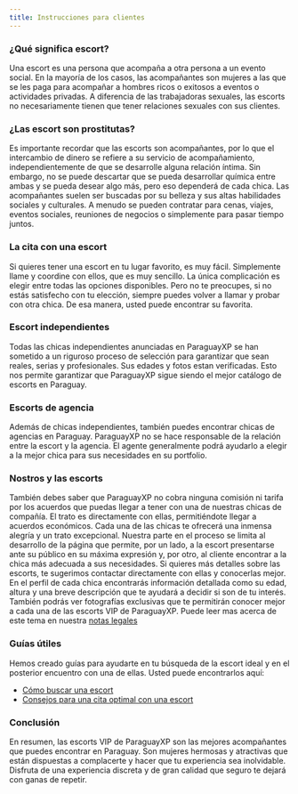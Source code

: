 ```yaml
---
title: Instrucciones para clientes
---
```

### ¿Qué significa escort?
Una escort es una persona que acompaña a otra persona a un evento social. En la mayoría de los casos, las acompañantes son mujeres a las que se les paga para acompañar a hombres ricos o exitosos a eventos o actividades privadas. A diferencia de las trabajadoras sexuales, las escorts no necesariamente tienen que tener relaciones sexuales con sus clientes.

### ¿Las escort son prostitutas?
Es importante recordar que las escorts son acompañantes, por lo que el intercambio de dinero se refiere a su servicio de acompañamiento, independientemente de que se desarrolle alguna relación íntima. Sin embargo, no se puede descartar que se pueda desarrollar química entre ambas y se pueda desear algo más, pero eso dependerá de cada chica.
Las acompañantes suelen ser buscadas por su belleza y sus altas habilidades sociales y culturales. A menudo se pueden contratar para cenas, viajes, eventos sociales, reuniones de negocios o simplemente para pasar tiempo juntos.

### La cita con una escort
Si quieres tener una escort en tu lugar favorito, es muy fácil. Simplemente llame y coordine con ellos, que es muy sencillo. La única complicación es elegir entre todas las opciones disponibles. Pero no te preocupes, si no estás satisfecho con tu elección, siempre puedes volver a llamar y probar con otra chica. De esa manera, usted puede encontrar su favorita.

### Escort independientes
Todas las chicas independientes anunciadas en ParaguayXP se han sometido a un riguroso proceso de selección para garantizar que sean reales, serias y profesionales. Sus edades y fotos estan verificadas. Esto nos permite garantizar que ParaguayXP sigue siendo el mejor catálogo de escorts en Paraguay.

### Escorts de agencia
Además de chicas independientes, también puedes encontrar chicas de agencias en Paraguay. ParaguayXP no se hace responsable de la relación entre la escort y la agencia. El agente generalmente podrá ayudarlo a elegir a la mejor chica para sus necesidades en su portfolio.

### Nostros y las escorts
También debes saber que ParaguayXP no cobra ninguna comisión ni tarifa por los acuerdos que puedas llegar a tener con una de nuestras chicas de compañía. El trato es directamente con ellas, permitiéndote llegar a acuerdos económicos. Cada una de las chicas te ofrecerá una inmensa alegría y un trato excepcional. 
Nuestra parte en el proceso se limita al desarrollo de la página que permite, por un lado, a la escort presentarse ante su público en su máxima expresión y, por otro, al cliente encontrar a la chica más adecuada a sus necesidades. 
Si quieres más detalles sobre las escorts, te sugerimos contactar directamente con ellas y conocerlas mejor. En el perfil de cada chica encontrarás información detallada como su edad, altura y una breve descripción que te ayudará a decidir si son de tu interés. También podrás ver fotografías exclusivas que te permitirán conocer mejor a cada una de las escorts VIP de ParaguayXP.
Puede leer mas acerca de este tema en nuestra <a href="/es/legal" rel="nofollow">notas legales</a>

### Guías útiles
Hemos creado guías para ayudarte en tu búsqueda de la escort ideal y en el posterior encuentro con una de ellas. Usted puede encontrarlos aquí:
- [Cómo buscar una escort](/es/blog/buscar-escort)
- [Consejos para una cita optimal con una escort](/es/blog/consejos-cita-optimal)

### Conclusión
En resumen, las escorts VIP de ParaguayXP son las mejores acompañantes que puedes encontrar en Paraguay. Son mujeres hermosas y atractivas que están dispuestas a complacerte y hacer que tu experiencia sea inolvidable. Disfruta de una experiencia discreta y de gran calidad que seguro te dejará con ganas de repetir.